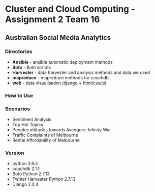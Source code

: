 # Cluster and Cloud Computing - Assignment 2 Team 16

## Australian Social Media Analytics

### Directories
- **Ansible** - ansible automatic deployment methods
- **Boto** - Boto scripts
- **Harvester** - data harvester and analysis methods and data we used
- **mapreduce** - mapreduce methods for couchdb
- **web** - data visualisation (django + html/css/js)

### How to Use

### Scenarios
- Sentiment Analysis
- Top Hot Topics
- Peoples attitudes towards Avengers: Infinity War
- Traffic Complaints of Melbourne
- Rental Affordability of Melbourne

### Version
- python 3.6.3
- couchdb 2.1.1
- Boto Python 2.7.13
- Twitter Harvester Python 2.7.13
- Django 2.0.4